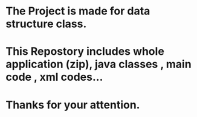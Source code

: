 # The Project is made for data structure class.
# This Repostory includes whole application (zip), java classes , main code , xml codes...
# Thanks for your attention.
